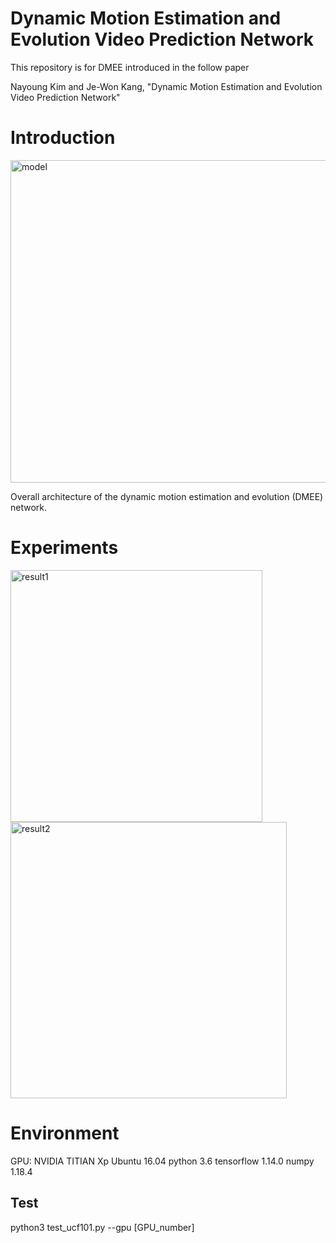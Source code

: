 # Dynamic Motion Estimation and Evolution Video Prediction Network

This repository is for DMEE introduced in the follow paper

Nayoung Kim and Je-Won Kang, "Dynamic Motion Estimation and Evolution Video Prediction Network"

Introduction
=============

<img width="516" alt="model" src="https://user-images.githubusercontent.com/71854817/94213645-580d9200-ff12-11ea-8394-a8402c44c117.png">

Overall architecture of the dynamic motion estimation and evolution (DMEE) network.

Experiments
=============
<img width="403" alt="result1" src="https://user-images.githubusercontent.com/71854817/94213783-ba669280-ff12-11ea-8959-ca48001ae1c9.png">
<img width="442" alt="result2" src="https://user-images.githubusercontent.com/71854817/94213787-bc305600-ff12-11ea-8e36-82008ec60c0b.PNG">

Environment
=============
GPU: NVIDIA TITIAN Xp
Ubuntu 16.04
python 3.6
tensorflow 1.14.0
numpy 1.18.4

Test
------------
python3 test_ucf101.py --gpu [GPU_number]
